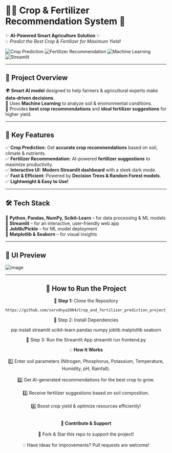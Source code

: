 

# 🌾🚀 **Crop & Fertilizer Recommendation System** 🌱  

✨ **AI-Powered Smart Agriculture Solution** ✨  
💡 *Predict the Best Crop & Fertilizer for Maximum Yield!*  

![Crop Prediction](https://img.shields.io/badge/Crop-Prediction-brightgreen?style=for-the-badge)
![Fertilizer Recommendation](https://img.shields.io/badge/Fertilizer-Recommendation-blue?style=for-the-badge)
![Machine Learning](https://img.shields.io/badge/Machine-Learning-orange?style=for-the-badge)
![Streamlit](https://img.shields.io/badge/Streamlit-UI-red?style=for-the-badge)

</div>

---

## 🚀 **Project Overview**
🌍 **Smart AI model** designed to help farmers & agricultural experts make **data-driven decisions**.  
🔬 Uses **Machine Learning** to analyze soil & environmental conditions.  
🎯 Provides **best crop recommendations** and **ideal fertilizer suggestions** for higher yield.  

---

## 🎯 **Key Features**
✅ **Crop Prediction:** Get **accurate crop recommendations** based on soil, climate & nutrients.  
✅ **Fertilizer Recommendation:** AI-powered **fertilizer suggestions** to maximize productivity.  
✅ **Interactive UI:** **Modern Streamlit dashboard** with a sleek dark mode.  
✅ **Fast & Efficient:** Powered by **Decision Trees & Random Forest models**.  
✅ **Lightweight & Easy to Use!**  

---

## 🛠️ **Tech Stack**
🔹 **Python, Pandas, NumPy, Scikit-Learn** – for data processing & ML models  
🔹 **Streamlit** – for an interactive, user-friendly web app  
🔹 **Joblib/Pickle** – for ML model deployment  
🔹 **Matplotlib & Seaborn** – for visual insights  

---

## 🎨 **UI Preview**
![image](https://github.com/user-attachments/assets/c7324d13-65a6-44a0-90f1-f92606835926)<div align="center">


---

## 🚀 **How to Run the Project**
📌 **Step 1:** Clone the Repository  
```bash
https://github.com/sarvdnya2004/Crop_and_fertilizer_prediction_project_Edunet_internship.git
```
📌 Step 2: Install Dependencies

pip install streamlit scikit-learn pandas numpy joblib matplotlib seaborn 

📌 Step 3: Run the Streamlit App
streamlit run frontend.py  

💡 <b>How It Works</b> <br>  
1️⃣ Enter soil parameters (Nitrogen, Phosphorus, Potassium, Temperature, Humidity, pH, Rainfall). <br>  
2️⃣ Get AI-generated recommendations for the best crop to grow. <br>  
3️⃣ Receive fertilizer suggestions based on soil composition. <br>  
4️⃣ Boost crop yield & optimize resources efficiently! <br><br>  

🤝 <b>Contribute & Support</b> <br>  
🌟 Fork & Star this repo to support the project! <br>  
💡 Have ideas for improvements? Pull requests are welcome! <br>  
